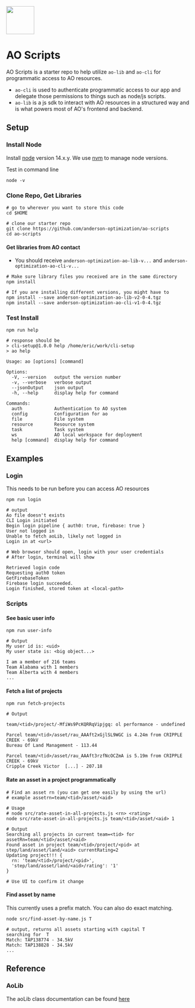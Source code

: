 
<img src="https://andersonopt.com/assets/img/logo.png" width="75">

#  AO Scripts

AO Scripts is a starter repo to help utilize `ao-lib` and `ao-cli` for programmatic access to AO resources.  

- `ao-cli` is used to authenticate programmatic access to our app and delegate those permissions to things such as node/js scripts.  
- `ao-lib` is a js sdk to interact with AO resources in a structured way and is what powers most of AO's frontend and backend.

## Setup

### Install Node

Install [node](https://nodejs.org/en/download/) version 14.x.y.  We use [nvm](https://github.com/nvm-sh/nvm) to manage node versions.

Test in command line
```
node -v
```

### Clone Repo, Get Libraries



```
# go to wherever you want to store this code
cd $HOME  

# clone our starter repo
git clone https://github.com/anderson-optimization/ao-scripts
cd ao-scripts
```

#### Get libraries from AO contact

- You should receive `anderson-optimization-ao-lib-v...` and `anderson-optimization-ao-cli-v...`

```
# Make sure library files you received are in the same directory
npm install

# If you are installing different versions, you might have to
npm install --save anderson-optimization-ao-lib-v2-0-4.tgz
npm install --save anderson-optimization-ao-cli-v1-0-4.tgz
```

### Test Install

```
npm run help

# response should be 
> cli-setup@1.0.0 help /home/eric/work/cli-setup
> ao help

Usage: ao [options] [command]

Options:
  -V, --version   output the version number
  -v, --verbose   verbose output
  --jsonOutput    json output
  -h, --help      display help for command

Commands:
  auth            Authentication to AO system
  config          Configuration for ao
  file            File system
  resource        Resource system
  task            Task system
  ws              AO local workspace for deployment
  help [command]  display help for command
```

## Examples

### Login
This needs to be run before you can access AO resources
```
npm run login

# output
Ao file doesn't exists
CLI Login initiated
Begin login pipeline { auth0: true, firebase: true }
User not logged in
Unable to fetch aoLib, likely not logged in
Login in at <url>

# Web browser should open, login with your user credentials
# After login, terminal will show

Retrieved login code
Requesting auth0 token
GetFirebaseToken
Firebase login succeeded.
Login finished, stored token at <local-path>
```

### Scripts

#### See basic user info
```
npm run user-info

# Output 
My user id is: <uid>
My user state is: <big object...>

I am a member of 216 teams
Team Alabama with 1 members
Team Alberta with 4 members
...

```

#### Fetch a list of projects
```
npm run fetch-projects

# Output

team/<tid>/project/-MfiWs9PcKQRRqVipjgq: ol performance - undefined

Parcel team/<tid>/asset/rau_AAAft2xGjlSL9WGC is 4.24m from CRIPPLE CREEK - 69kV
Bureau Of Land Management - 113.44

Parcel team/<tid>/asset/rau_AAAft3rzfNcOCZmA is 5.19m from CRIPPLE CREEK - 69kV
Cripple Creek Victor  [...] - 207.18

```

#### Rate an asset in a project programmatically
```
# Find an asset rn (you can get one easily by using the url)
# example assetrn=team/<tid>/asset/<aid>

# Usage
# node src/rate-asset-in-all-projects.js <rn> <rating>
node src/rate-asset-in-all-projects.js team/<tid>/asset/<aid> 1

# Output
Searching all projects in current team=<tid> for assetRn=team/<tid>/asset/<aid>
Found asset in project team/<tid>/project/<pid> at step/land/asset/land/<aid> currentRating=2
Updating project!!! {
  rn: 'team/<tid>/project/<pid>',
  'step/land/asset/land/<aid>/rating': '1'
}

# Use UI to confirm it change
```

#### Find asset by name

This currently uses a prefix match. You can also do exact matching.

```
node src/find-asset-by-name.js T

# output, returns all assets starting with capital T
searching for  T
Match: TAP138774 - 34.5kV
Match: TAP138828 - 34.5kV
...
```


## Reference

### AoLib

The aoLib class documentation can be found [here](https://s3.us-west-2.amazonaws.com/docs.andersonopt.com/ao-lib/2.0.4/classes/ao.html)